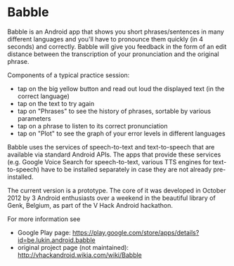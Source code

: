 Babble
======

Babble is an Android app that shows you short phrases/sentences in many different languages and you'll have to
pronounce them quickly (in 4 seconds) and correctly. Babble will give you feedback in the form of
an edit distance between the transcription of your pronunciation and the original phrase.

Components of a typical practice session:

  - tap on the big yellow button and read out loud the displayed text (in the correct language)
  - tap on the text to try again
  - tap on "Phrases" to see the history of phrases, sortable by various parameters
  - tap on a phrase to listen to its correct pronunciation
  - tap on "Plot" to see the graph of your error levels in different languages

Babble uses the services of speech-to-text and text-to-speech that are available via standard Android APIs.
The apps that provide these services (e.g. Google Voice Search for speech-to-text,
various TTS engines for text-to-speech) have to be installed separately in case they are not
already pre-installed.

The current version is a prototype.
The core of it was developed in October 2012 by 3 Android enthusiasts over a weekend in the beautiful library of Genk,
Belgium, as part of the V Hack Android hackathon.

For more information see

  - Google Play page: https://play.google.com/store/apps/details?id=be.lukin.android.babble
  - original project page (not maintained): http://vhackandroid.wikia.com/wiki/Babble
